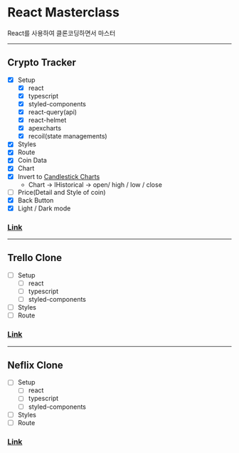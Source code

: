 # React Masterclass

React를 사용하여 클론코딩하면서 마스터

---

## Crypto Tracker

- [x] Setup
  - [x] react
  - [x] typescript
  - [x] styled-components
  - [x] react-query(api)
  - [x] react-helmet
  - [x] apexcharts
  - [x] recoil(state managements)
- [x] Styles
- [x] Route
- [x] Coin Data
- [x] Chart
- [x] Invert to [Candlestick Charts](https://apexcharts.com/react-chart-demos/candlestick-charts/category-x-axis/)
  - Chart -> IHistorical -> open/ high / low / close
- [ ] Price(Detail and Style of coin)
- [x] Back Button
- [x] Light / Dark mode

### [Link](https://codesandbox.io/s/crypto-tracker-muol7)

---

## Trello Clone

- [ ] Setup
  - [ ] react
  - [ ] typescript
  - [ ] styled-components
- [ ] Styles
- [ ] Route

### [Link](#)

---

## Neflix Clone

- [ ] Setup
  - [ ] react
  - [ ] typescript
  - [ ] styled-components
- [ ] Styles
- [ ] Route

### [Link](#)
